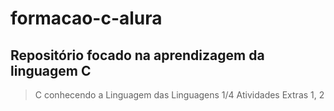 # formacao-c-alura
## Repositório focado na aprendizagem da linguagem C
> C conhecendo a Linguagem das Linguagens 1/4
> Atividades Extras 1, 2